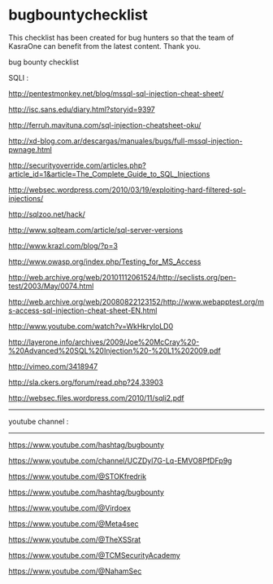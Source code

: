 # bugbountychecklist
This checklist has been created for bug hunters so that the team of KasraOne can benefit from the latest content. Thank you.




bug bounty checklist 

SQLI  :




http://pentestmonkey.net/blog/mssql-sql-injection-cheat-sheet/

http://isc.sans.edu/diary.html?storyid=9397

http://ferruh.mavituna.com/sql-injection-cheatsheet-oku/

http://xd-blog.com.ar/descargas/manuales/bugs/full-mssql-injection-pwnage.html

http://securityoverride.com/articles.php?article_id=1&article=The_Complete_Guide_to_SQL_Injections

http://websec.wordpress.com/2010/03/19/exploiting-hard-filtered-sql-injections/

http://sqlzoo.net/hack/

http://www.sqlteam.com/article/sql-server-versions

http://www.krazl.com/blog/?p=3

http://www.owasp.org/index.php/Testing_for_MS_Access

http://web.archive.org/web/20101112061524/http://seclists.org/pen-test/2003/May/0074.html

http://web.archive.org/web/20080822123152/http://www.webapptest.org/ms-access-sql-injection-cheat-sheet-EN.html

http://www.youtube.com/watch?v=WkHkryIoLD0

http://layerone.info/archives/2009/Joe%20McCray%20-%20Advanced%20SQL%20Injection%20-%20L1%202009.pdf

http://vimeo.com/3418947

http://sla.ckers.org/forum/read.php?24,33903

http://websec.files.wordpress.com/2010/11/sqli2.pdf

-----------------------------------------------------------------------------
youtube channel : 

-----------------------------------------------------------------------------


https://www.youtube.com/hashtag/bugbounty

https://www.youtube.com/channel/UCZDyl7G-Lq-EMVO8PfDFp9g

https://www.youtube.com/@STOKfredrik

https://www.youtube.com/hashtag/bugbounty

https://www.youtube.com/@Virdoex

https://www.youtube.com/@Meta4sec

https://www.youtube.com/@TheXSSrat

https://www.youtube.com/@TCMSecurityAcademy

https://www.youtube.com/@NahamSec
